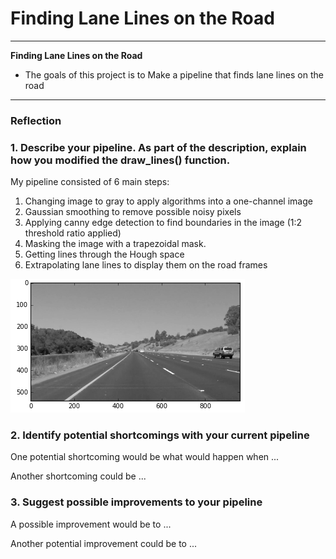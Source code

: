 # **Finding Lane Lines on the Road** 

---

**Finding Lane Lines on the Road**

* The goals of this project is to Make a pipeline that finds lane lines on the road


[//]: # (Image References)

[image1]: ./test_images/init_image.PNG "Grayscale"

---

### Reflection

### 1. Describe your pipeline. As part of the description, explain how you modified the draw_lines() function.

My pipeline consisted of 6 main steps:

1. Changing image to gray to apply algorithms into a one-channel image
2. Gaussian smoothing to remove possible noisy pixels
3. Applying canny edge detection to find boundaries in the image (1:2 threshold ratio applied)
4. Masking the image with a trapezoidal mask.
5. Getting lines through the Hough space
6. Extrapolating lane lines to display them on the road frames

![alt text][image1]


### 2. Identify potential shortcomings with your current pipeline


One potential shortcoming would be what would happen when ... 

Another shortcoming could be ...


### 3. Suggest possible improvements to your pipeline

A possible improvement would be to ...

Another potential improvement could be to ...
